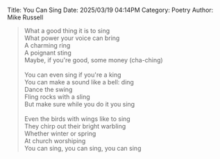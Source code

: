 Title: You Can Sing
Date: 2025/03/19 04:14PM
Category: Poetry
Author: Mike Russell

> What a good thing it is to sing<br>
> What power your voice can bring<br>
> A charming ring<br>
> A poignant sting<br>
> Maybe, if you're good, some money (cha-ching)<br>
> <br>
> You can even sing if you're a king<br>
> You can make a sound like a bell: ding<br>
> Dance the swing<br>
> Fling rocks with a sling<br>
> But make sure while you do it you sing<br>
> <br>
> Even the birds with wings like to sing<br>
> They chirp out their bright warbling<br>
> Whether winter or spring<br>
> At church worshiping<br>
> You can sing, you can sing, you can sing
